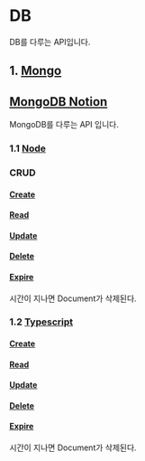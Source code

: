 # DB
DB를 다루는 API입니다.

## 1. [Mongo](/DB/Mongo/)
## [MongoDB Notion](https://www.notion.so/MongoDB-54a7ae7bba9a4c428e21f319b4aee15a)  
MongoDB를 다루는 API 입니다.

### 1.1 [Node](/DB/Mongo/Node/)
### CRUD
#### [Create](/DB/Mongo/Node/create.js)

#### [Read](/DB/Mongo/Node/read.js)

#### [Update](/DB/Mongo/Node/update.js)

#### [Delete](/DB/Mongo/Node/delete.js)

#### [Expire](/DB/Mongo/Node/expire.js)
시간이 지나면 Document가 삭제된다.

### 1.2 [Typescript](/DB/Mongo/Typescript/)

#### [Create](/DB/Mongo/Typescript/create.ts)

#### [Read](/DB/Mongo/Typescript/read.ts)

#### [Update](/DB/Mongo/Typescript/update.ts)

#### [Delete](/DB/Mongo/Typescript/delete.ts)

#### [Expire](/DB/Mongo/Typescript/expire.ts)
시간이 지나면 Document가 삭제된다.